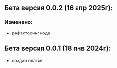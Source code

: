 ## Бета версия 0.0.2 (16 апр 2025г):
### Изменено:
- рефакторинг кода

## Бета версия 0.0.1 (18 янв 2024г):
- создан плагин